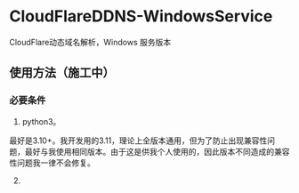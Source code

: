 # CloudFlareDDNS-WindowsService

CloudFlare动态域名解析，Windows 服务版本

## 使用方法（施工中）

### 必要条件

1. python3。

最好是3.10+。我开发用的3.11，理论上全版本通用，但为了防止出现兼容性问题，最好与我使用相同版本。由于这是供我个人使用的，因此版本不同造成的兼容性问题我一律不会修复。

2. 